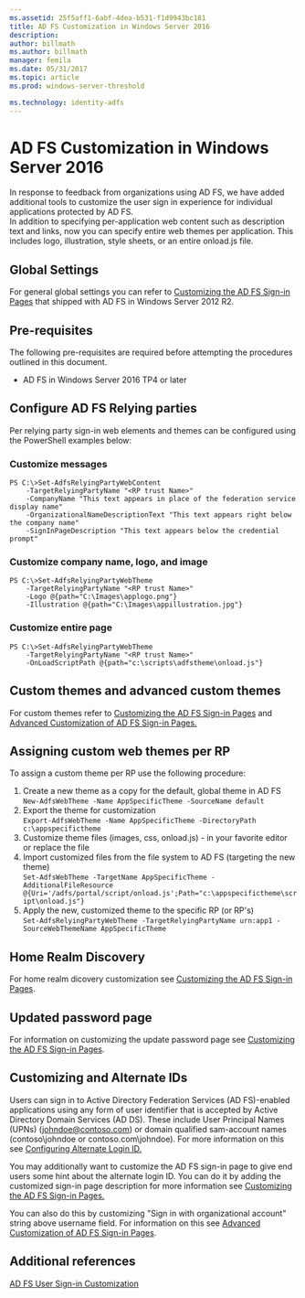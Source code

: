 ```yaml
---
ms.assetid: 25f5aff1-6abf-4dea-b531-f1d9943bc181
title: AD FS Customization in Windows Server 2016
description:
author: billmath
ms.author: billmath
manager: femila
ms.date: 05/31/2017
ms.topic: article
ms.prod: windows-server-threshold

ms.technology: identity-adfs
---
```

# AD FS Customization in Windows Server 2016


In response to feedback from organizations using AD FS, we have added additional tools to customize the user sign in experience for individual applications protected by AD FS.  
In addition to specifying per-application web content such as description text and links, now you can specify entire web themes per application.  This includes logo, illustration, style sheets, or an entire onload.js file.  
  
## Global Settings    
For general global settings you can refer to [Customizing the AD FS Sign-in Pages](https://technet.microsoft.com/library/dn280950.aspx) that shipped with AD FS in Windows Server 2012 R2.  
  
## Pre-requisites  
The following pre-requisites are required before attempting the procedures outlined in this document.  
  
-   AD FS in Windows Server 2016 TP4 or later  
  
## Configure AD FS Relying parties  
Per relying party sign-in web elements and themes can be configured using the PowerShell examples below:  
  
### Customize messages  
  
```  
PS C:\>Set-AdfsRelyingPartyWebContent  
    -TargetRelyingPartyName "<RP trust Name>"  
    -CompanyName "This text appears in place of the federation service display name"  
    -OrganizationalNameDescriptionText "This text appears right below the company name"  
    -SignInPageDescription "This text appears below the credential prompt"  
```  
  
### Customize company name, logo, and image  
  
```  
PS C:\>Set-AdfsRelyingPartyWebTheme  
    -TargetRelyingPartyName "<RP trust Name>"  
    -Logo @{path="C:\Images\applogo.png"}  
    -Illustration @{path="C:\Images\appillustration.jpg"}  
```  
  
### Customize entire page  
  
```  
PS C:\>Set-AdfsRelyingPartyWebTheme  
    -TargetRelyingPartyName "<RP trust Name>"  
    -OnLoadScriptPath @{path="c:\scripts\adfstheme\onload.js"}  
```  
  
## Custom themes and advanced custom themes  
  
For custom themes refer to [Customizing the AD FS Sign-in Pages](https://technet.microsoft.com/library/dn280950.aspx) and [Advanced Customization of AD FS Sign-in Pages.](https://technet.microsoft.com/library/dn636121.aspx)  
  
## Assigning custom web themes per RP  
  
To assign a custom theme per RP use the following procedure:  
  
1. Create a new theme as a copy for the default, global theme in AD FS  
`New-AdfsWebTheme -Name AppSpecificTheme -SourceName default`  
2. Export the theme for customization  
`Export-AdfsWebTheme -Name AppSpecificTheme -DirectoryPath c:\appspecifictheme`  
3. Customize theme files (images, css, onload.js) - in your favorite editor or replace the file  
4. Import customized files from the file system to AD FS (targeting the new theme)  
`Set-AdfsWebTheme -TargetName AppSpecificTheme -AdditionalFileResource @{Uri='/adfs/portal/script/onload.js';Path="c:\appspecifictheme\script\onload.js"}`  
5. Apply the new, customized theme to the specific RP (or RP's)  
`Set-AdfsRelyingPartyWebTheme -TargetRelyingPartyName urn:app1 -SourceWebThemeName AppSpecificTheme`  
  
## Home Realm Discovery  
For home realm dicovery customization see [Customizing the AD FS Sign-in Pages](https://technet.microsoft.com/library/dn280950.aspx).  
  
## Updated password page  
For information on customizing the update password page see [Customizing the AD FS Sign-in Pages](https://technet.microsoft.com/library/dn280950.aspx).  
  
## Customizing and Alternate IDs  
Users can sign in to Active Directory Federation Services (AD FS)-enabled applications using any form of user identifier that is accepted by Active Directory Domain Services (AD DS). These include User Principal Names (UPNs) (johndoe@contoso.com) or domain qualified sam-account names (contoso\johndoe or contoso.com\johndoe).  For more information on this see [Configuring Alternate Login ID.](Configuring-Alternate-Login-ID.md)  
  
You may additionally want to customize the AD FS sign-in page to give end users some hint about the alternate login ID. You can do it by adding the customized sign-in page description for more information see [Customizing the AD FS Sign-in Pages.](https://technet.microsoft.com/library/dn280950.aspx)   
  
You can also do this by customizing "Sign in with organizational account" string above username field.  For information on this see [Advanced Customization of AD FS Sign-in Pages](https://technet.microsoft.com/library/dn636121.aspx).  

## Additional references 
[AD FS User Sign-in Customization](AD-FS-user-sign-in-customization.md)  
